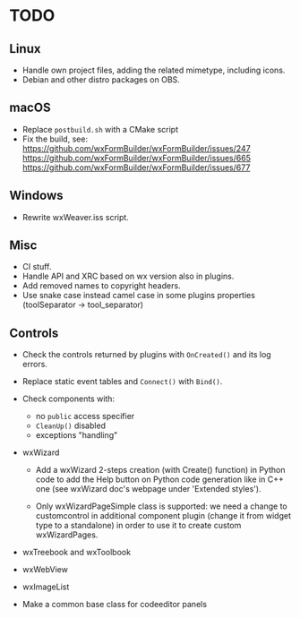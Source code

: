 # TODO

## Linux

- Handle own project files, adding the related mimetype, including icons.
- Debian and other distro packages on OBS.

## macOS

- Replace `postbuild.sh` with a CMake script
- Fix the build, see:
  https://github.com/wxFormBuilder/wxFormBuilder/issues/247
  https://github.com/wxFormBuilder/wxFormBuilder/issues/665
  https://github.com/wxFormBuilder/wxFormBuilder/issues/677

## Windows

- Rewrite wxWeaver.iss script.

## Misc

- CI stuff.
- Handle API and XRC based on wx version also in plugins.
- Add removed names to copyright headers.
- Use snake case instead camel case in some plugins properties
  (toolSeparator -> tool_separator)

## Controls

- Check the controls returned by plugins with `OnCreated()` and its log errors.

- Replace static event tables and `Connect()` with `Bind()`.

- Check components with:
    - no `public` access specifier
    - `CleanUp()` disabled
    - exceptions "handling"

- wxWizard
    - Add a wxWizard 2-steps creation (with Create() function) in Python code to add
    the Help button on Python code generation like in C++ one
    (see wxWizard doc's webpage under 'Extended styles').

    - Only wxWizardPageSimple class is supported: we need a change to customcontrol
    in additional component plugin (change it from widget type to a standalone)
    in order to use it to create custom wxWizardPages.

- wxTreebook and wxToolbook
- wxWebView
- wxImageList
- Make a common base class for codeeditor panels

